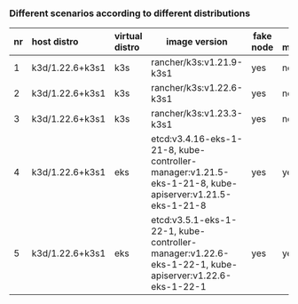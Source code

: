 ### Different scenarios according to different distributions


| nr | host distro     | virtual distro | image version                             | fake node | ha mode | synch mode   | manifests files |
|----|:----------------|:---------------|-------------------------------------------|-----------|---------|--------------|-----------------|
| 1  | k3d/1.22.6+k3s1 | k3s            | rancher/k3s:v1.21.9-k3s1                  | yes       | no      | only objects | [k3s-v121](../scenarios/argo/fakeimages/k3s/vcluster-k3s-121.yaml)|
| 2  | k3d/1.22.6+k3s1 | k3s            | rancher/k3s:v1.22.6-k3s1                  | yes       | no      | only objects | [k3s-v122](../scenarios/argo/fakeimages/k3s/vcluster-k3s-122.yaml)|
| 3  | k3d/1.22.6+k3s1 | k3s		| rancher/k3s:v1.23.3-k3s1                  | yes       | no      | only objects | [k3s-v123](../scenarios/argo/fakeimages/k3s/vcluster-k3s-123.yaml)|
| 4  | k3d/1.22.6+k3s1 | eks            | etcd:v3.4.16-eks-1-21-8, kube-controller-manager:v1.21.5-eks-1-21-8, kube-apiserver:v1.21.5-eks-1-21-8 | yes       | yes     | only objects | [eks-v121](../scenarios/argo/fakeimages/k3s/vcluster-eks-121.yaml)|
| 5  | k3d/1.22.6+k3s1 | eks            | etcd:v3.5.1-eks-1-22-1, kube-controller-manager:v1.22.6-eks-1-22-1, kube-apiserver:v1.22.6-eks-1-22-1 | yes       | yes     | only objects | [eks-v122](../scenarios/argo/fakeimages/k3s/vcluster-eks-122.yaml)|

